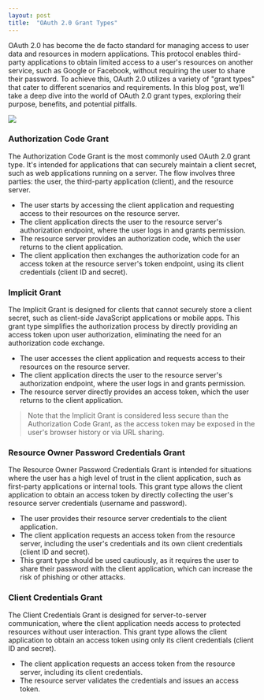 ```yaml
---
layout: post
title:  "OAuth 2.0 Grant Types"
---
```


OAuth 2.0 has become the de facto standard for managing access to user data and resources in modern applications. This protocol enables third-party applications to obtain limited access to a user's resources on another service, such as Google or Facebook, without requiring the user to share their password. To achieve this, OAuth 2.0 utilizes a variety of "grant types" that cater to different scenarios and requirements. In this blog post, we'll take a deep dive into the world of OAuth 2.0 grant types, exploring their purpose, benefits, and potential pitfalls.

![](https://mermaid.ink/img/pako:eNqFktFLwzAQxv-VEF8UtgenIvRBGR3IYOqmlYHtHs7maoNpUpPUMbv9795arcoc9iUl9933y31czVMjkAc8U2aZ5mA9m9wlmtE3PIznuUxz9mxBe-ZyUynBxqxyeLk4Yv3-BZtFt3VkXlCz26VGu2kb6TYIgtcKnZdGk3ArXV9DmkuNa3YVhnEcKolkGloUdEpQ7GpLWSyos-F1Vg1o_eDQrtksjOrPzmhV4hcvjH7zSD_HJwZlSbQh0YaVz42V79AIQpp4Dy6M2vYbUr5h6zCLJnVkK0fJ4BuqbsjJDvTECjalCFcNttO1xWMy6IrTrjjYcfktjOMpOLc0ZP0dltuX1mSw-5JxHI-LUslU-n-m3obch2di9J_AoejmH_wRQKJTRS8bYca692dSqeAgyxDg_Ee9XaC2eHaGWXrKe7xAW4AUtHr11jDhPscCEx7QrwD7kvBEb0gHlTf3K53ywNsKe7wqBXgcSSDX4usShfTGXrer3Gx0j5egH40hSUaB4eYDPZv2ng?type=png)

### Authorization Code Grant
The Authorization Code Grant is the most commonly used OAuth 2.0 grant type. It's intended for applications that can securely maintain a client secret, such as web applications running on a server. The flow involves three parties: the user, the third-party application (client), and the resource server.

- The user starts by accessing the client application and requesting access to their resources on the resource server.
- The client application directs the user to the resource server's authorization endpoint, where the user logs in and grants permission.
- The resource server provides an authorization code, which the user returns to the client application.
- The client application then exchanges the authorization code for an access token at the resource server's token endpoint, using its client credentials (client ID and secret).

### Implicit Grant
The Implicit Grant is designed for clients that cannot securely store a client secret, such as client-side JavaScript applications or mobile apps. This grant type simplifies the authorization process by directly providing an access token upon user authorization, eliminating the need for an authorization code exchange.

- The user accesses the client application and requests access to their resources on the resource server.
- The client application directs the user to the resource server's authorization endpoint, where the user logs in and grants permission.
- The resource server directly provides an access token, which the user returns to the client application.

> Note that the Implicit Grant is considered less secure than the Authorization Code Grant, as the access token may be exposed in the user's browser history or via URL sharing.

### Resource Owner Password Credentials Grant
The Resource Owner Password Credentials Grant is intended for situations where the user has a high level of trust in the client application, such as first-party applications or internal tools. This grant type allows the client application to obtain an access token by directly collecting the user's resource server credentials (username and password).

- The user provides their resource server credentials to the client application.
- The client application requests an access token from the resource server, including the user's credentials and its own client credentials (client ID and secret).
- This grant type should be used cautiously, as it requires the user to share their password with the client application, which can increase the risk of phishing or other attacks.

### Client Credentials Grant
The Client Credentials Grant is designed for server-to-server communication, where the client application needs access to protected resources without user interaction. This grant type allows the client application to obtain an access token using only its client credentials (client ID and secret).

- The client application requests an access token from the resource server, including its client credentials.
- The resource server validates the credentials and issues an access token.